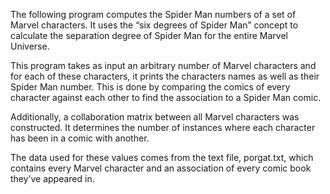 The following program computes the Spider Man numbers of a set of Marvel characters. It uses the “six
degrees of Spider Man” concept to calculate the separation degree of Spider Man for the entire Marvel
Universe. 

This program takes as input an arbitrary number of Marvel characters and for each of these
characters, it prints the characters names as well as their Spider Man number. This is done by comparing
the comics of every character against each other to find the association to a Spider Man comic. 

Additionally, a collaboration matrix between all Marvel characters was constructed. It determines the 
number of instances where each character has been in a comic with another. 

The data used for these values comes from the text file, porgat.txt, which contains every Marvel character and an
association of every comic book they’ve appeared in.
